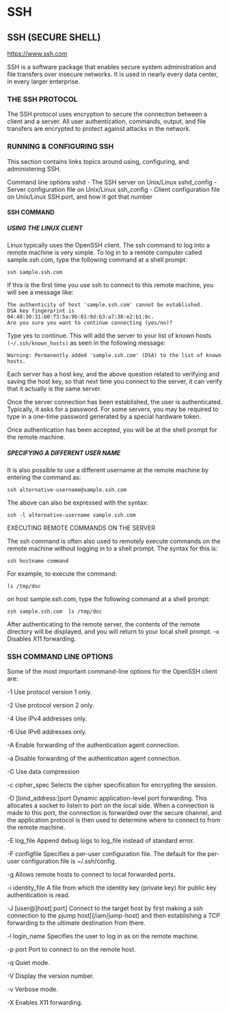 # SSH
## SSH (SECURE SHELL)

https://www.ssh.com

SSH is a software package that enables secure system administration and file transfers over insecure networks. It is used in nearly every data center, in every larger enterprise.

### THE SSH PROTOCOL

The SSH protocol uses encryption to secure the connection between a client and a server. All user authentication, commands, output, and file transfers are encrypted to protect against attacks in the network.

### RUNNING & CONFIGURING SSH

This section contains links topics around using, configuring, and administering SSH.

Command line options
sshd - The SSH server on Unix/Linux
sshd_config - Server configuration file on Unix/Linux
ssh_config - Client configuration file on Unix/Linux
SSH port, and how it got that number

#### SSH COMMAND

##### USING THE LINUX CLIENT

Linux typically uses the OpenSSH client. The ssh command to log into a remote machine is very simple. To log in to a remote computer called sample.ssh.com, type the following command at a shell prompt:

`ssh sample.ssh.com`

If this is the first time you use ssh to connect to this remote machine, you will see a message like:
```
The authenticity of host 'sample.ssh.com' cannot be established.
DSA key fingerprint is 04:48:30:31:b0:f3:5a:9b:01:9d:b3:a7:38:e2:b1:0c.
Are you sure you want to continue connecting (yes/no)?
```
Type yes to continue. This will add the server to your list of known hosts `(~/.ssh/known_hosts)` as seen in the following message:
```
Warning: Permanently added 'sample.ssh.com' (DSA) to the list of known hosts.
```
Each server has a host key, and the above question related to verifying and saving the host key, so that next time you connect to the server, it can verify that it actually is the same server.

Once the server connection has been established, the user is authenticated. Typically, it asks for a password. For some servers, you may be required to type in a one-time password generated by a special hardware token.

Once authentication has been accepted, you will be at the shell prompt for the remote machine.

##### SPECIFYING A DIFFERENT USER NAME

It is also possible to use a different username at the remote machine by entering the command as:

`ssh alternative-username@sample.ssh.com`

The above can also be expressed with the syntax:

`ssh -l alternative-username sample.ssh.com`

EXECUTING REMOTE COMMANDS ON THE SERVER

The ssh command is often also used to remotely execute commands on the remote machine without logging in to a shell prompt. The syntax for this is:

`ssh hostname command`

For example, to execute the command:

`ls /tmp/doc`

on host sample.ssh.com, type the following command at a shell prompt:

`ssh sample.ssh.com  ls /tmp/doc`

After authenticating to the remote server, the contents of the remote directory will be displayed, and you will return to your local shell prompt. -x Disables X11 forwarding.

### SSH COMMAND LINE OPTIONS

Some of the most important command-line options for the OpenSSH client are:

-1 Use protocol version 1 only.

-2 Use protocol version 2 only.

-4 Use IPv4 addresses only.

-6 Use IPv6 addresses only.

-A Enable forwarding of the authentication agent connection.

-a Disable forwarding of the authentication agent connection.

-C Use data compression

-c cipher_spec Selects the cipher specification for encrypting the session.

-D [bind_address:]port Dynamic application-level port forwarding. This allocates a socket to listen to port on the local side. When a connection is made to this port, the connection is forwarded over the secure channel, and the application protocol is then used to determine where to connect to from the remote machine.

-E log_file Append debug logs to log_file instead of standard error.

-F configfile Specifies a per-user configuration file. The default for the per-user configuration file is ~/.ssh/config.

-g Allows remote hosts to connect to local forwarded ports.

-i identity_file A file from which the identity key (private key) for public key authentication is read.

-J [user@]host[:port] Connect to the target host by first making a ssh connection to the pjump host[(/iam/jump-host) and then establishing a TCP forwarding to the ultimate destination from there.

-l login_name Specifies the user to log in as on the remote machine.

-p port Port to connect to on the remote host.

-q Quiet mode.

-V Display the version number.

-v Verbose mode.

-X Enables X11 forwarding.



